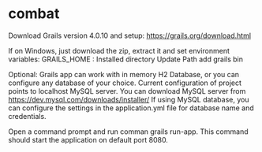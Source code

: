 # combat
Download Grails version 4.0.10 and setup: 
https://grails.org/download.html

If on Windows, just download the zip, extract it and set environment variables:
GRAILS_HOME : Installed directory
Update Path add grails bin

Optional:
Grails app can work with in memory H2 Database, or you can configure any database of your choice. Current configuration of project points to localhost MySQL server.
You can download MySQL server from https://dev.mysql.com/downloads/installer/
If using MySQL database, you can configure the settings in the application.yml file for database name and credentials.

Open a command prompt and run comman grails run-app. 
This command should start the application on default port 8080.

